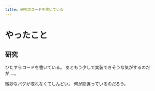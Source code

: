 ```yaml
---
title: 研究のコードを書いている
---
```


# やったこと

## 研究

ひたすらコードを書いている。
あともう少しで実装できそうな気がするのだが‥‥。

微妙なバグが取れなくてしんどい。
何が間違っているのだろう。
